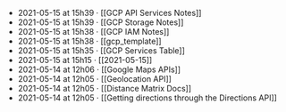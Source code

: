 - 2021-05-15 at 15h39 · [[GCP API Services Notes]]
- 2021-05-15 at 15h39 · [[GCP Storage Notes]]
- 2021-05-15 at 15h38 · [[GCP IAM Notes]]
- 2021-05-15 at 15h38 · [[gcp_template]]
- 2021-05-15 at 15h35 · [[GCP Services Table]]
- 2021-05-15 at 15h15 · [[2021-05-15]]
- 2021-05-14 at 12h06 · [[Google Maps APIs]]
- 2021-05-14 at 12h05 · [[Geolocation API]]
- 2021-05-14 at 12h05 · [[Distance Matrix Docs]]
- 2021-05-14 at 12h05 · [[Getting directions through the Directions API]]
